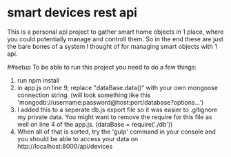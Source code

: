 # smart devices rest api
This is a personal api project to gather smart home objects in 1 place, where you could potentially manage and controll them.
So in the end these are just the bare bones of a system I thought of for managing smart objects with 1 api.

##setup
To be able to run this project you need to do a few things:
1. run npm install
2. in app.js on line 9, replace "dataBase.data()" with your own mongoose connection string. (will look something like this 'mongodb://username:password@host:port/database?options...')
3. I added this to a seperate db.js export file so it was easier to .gitignore my private data. You might want to remove the require for this file as well on line 4 of the app.js. (dataBase = require('./db'))
4. When all of that is sorted, try the 'gulp' command in your console and you should be able to access your data on http://localhost:8000/api/devices


